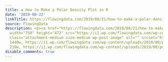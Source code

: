 ```yaml
---
title: ✚ How to Make a Polar Density Plot in R
date: '2019-08-22'
linkTitle: https://flowingdata.com/2019/08/21/how-to-make-a-polar-density-plot-in-r/
source: FlowingData
description: <p><a href="https://flowingdata.com/2019/08/21/how-to-make-a-polar-density-plot-in-r/"><img
  width="750" height="472" src="https://i1.wp.com/flowingdata.com/wp-content/uploads/2019/08/polar-density-featured.png?fit=750%2C472&amp;ssl=1"
  class="attachment-medium size-medium wp-post-image" alt="" srcset="https://i1.wp.com/flowingdata.com/wp-content/uploads/2019/08/polar-density-featured.png?w=1440&amp;ssl=1
  1440w, https://i1.wp.com/flowingdata.com/wp-content/uploads/2019/08/polar-density-featured.png?resize=210%2C132&amp;ssl=1
  210w, https://i1.wp.com/flowingdata.com/wp-content/uploads/2019/08/pola ...
disable_comments: true
---
```

<p><a href="https://flowingdata.com/2019/08/21/how-to-make-a-polar-density-plot-in-r/"><img width="750" height="472" src="https://i1.wp.com/flowingdata.com/wp-content/uploads/2019/08/polar-density-featured.png?fit=750%2C472&amp;ssl=1" class="attachment-medium size-medium wp-post-image" alt="" srcset="https://i1.wp.com/flowingdata.com/wp-content/uploads/2019/08/polar-density-featured.png?w=1440&amp;ssl=1 1440w, https://i1.wp.com/flowingdata.com/wp-content/uploads/2019/08/polar-density-featured.png?resize=210%2C132&amp;ssl=1 210w, https://i1.wp.com/flowingdata.com/wp-content/uploads/2019/08/pola ...